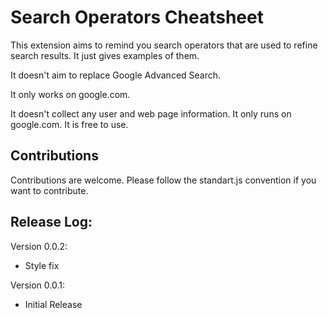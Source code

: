 # Search Operators Cheatsheet
This extension aims to remind you search operators that are used to refine search results. It just gives examples of them.

It doesn't aim to replace Google Advanced Search.

It only works on google.com.

It doesn't collect any user and web page information. It only runs on google.com. It is free to use.

## Contributions
Contributions are welcome. Please follow the standart.js convention if you want to contribute.

Release Log:
------------
Version 0.0.2:
- Style fix

Version 0.0.1:
- Initial Release

